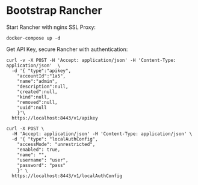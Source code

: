 # Bootstrap Rancher

Start Rancher with nginx SSL Proxy:

```
docker-compose up -d
```


Get API Key, secure Rancher with authentication:

```
curl -v -X POST -H 'Accept: application/json' -H 'Content-Type: application/json'  \
  -d '{	"type":"apikey",
	"accountId":"1a5",
	"name":"admin",
	"description":null,
	"created":null,
	"kind":null,
	"removed":null,
	"uuid":null
	}'\
  https://localhost:8443/v1/apikey

curl -X POST \
  -H 'Accept: application/json' -H 'Content-Type: application/json' \
  -d '{ "type": "localAuthConfig",
	"accessMode": "unrestricted",
	"enabled": true,
	"name": "",
	"username": "user",
	"password": "pass"
	}' \
  https://localhost:8443/v1/localAuthConfig
```

